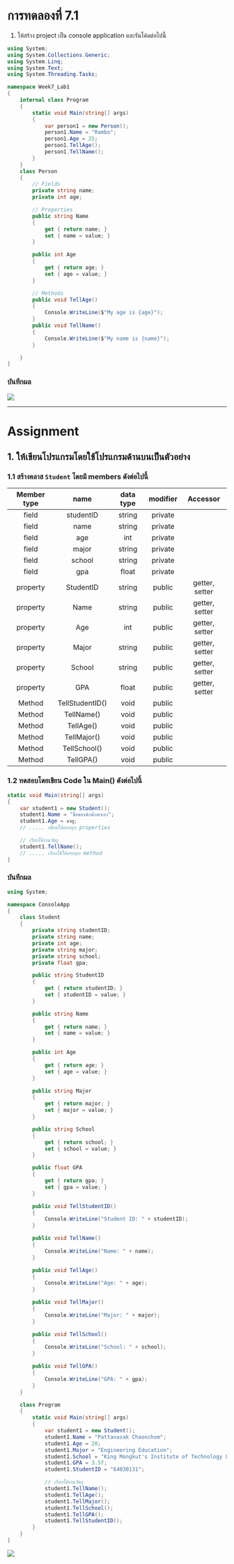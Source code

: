 # การทดลองที่ 7.1

1. ให้สร้าง project เป็น console application และรันโค้ดต่อไปนี้

``` c#
using System;
using System.Collections.Generic;
using System.Linq;
using System.Text;
using System.Threading.Tasks;

namespace Week7_Lab1
{
    internal class Program
    {
        static void Main(string[] args)
        {
            var person1 = new Person();
            person1.Name = "Rambo";
            person1.Age = 25;
            person1.TellAge();
            person1.TellName();
        }
    }
    class Person
    { 
        // Fields
        private string name;
        private int age;

        // Properties
        public string Name
        {
            get { return name; }
            set { name = value; }
        }

        public int Age
        {
            get { return age; }
            set { age = value; }
        }

        // Methods
        public void TellAge()
        {
            Console.WriteLine($"My age is {age}");
        }
        public void TellName()
        {
            Console.WriteLine($"My name is {name}");
        }

    }
}

```


### บันทึกผล
![](./Picture/Screenshot%202566-04-19%20at%2023.41.03/Lab7_16.png)




---

# Assignment
## 1. ให้เขียนโปรแกรมโดยใช้โปรแกรมด้านบนเป็นตัวอย่าง 

### 1.1 สร้างคลาส `Student` โดยมี members ดังต่อไปนี้


|Member type|     name   |data type|modifier | Accessor |
|:---------:|:----------:|:-------:|:-------:|:--------:|
|field      | studentID  | string  | private |          |
|field      | name       | string  | private |          |
|field      | age        | int     | private |          |
|field      | major      | string  | private |          |
|field      | school     | string  | private |          |
|field      | gpa        | float   | private |          |
|property   | StudentID  | string  | public  | getter, setter |
|property   | Name       | string  | public  | getter, setter |
|property   | Age        | int     | public  | getter, setter |
|property   | Major      | string  | public  | getter, setter |
|property   | School     | string  | public  | getter, setter |
|property   | GPA        | float   | public  | getter, setter |
|Method     | TellStudentID()     | void    | public  | |
|Method     | TellName()     | void    | public  | |
|Method     | TellAge()     | void    | public  | |
|Method     | TellMajor()     | void    | public  | |
|Method     | TellSchool()     | void    | public  | |
|Method     | TellGPA()     | void    | public  | |


### 1.2  ทดสอบโดยเขียน Code ใน Main() ดังต่อไปนี้

```cs
static void Main(string[] args)
{
    var student1 = new Student();
    student1.Name = "ชื่อของนักศึกษาเอง";
    student1.Age = อายุ;
    // ..... เขียนให้ครบทุก properties

    // เรียกใช้งานวัตถุ
    student1.TellName();
    // ..... เรียกใช้ให้ครบทุก method
}
```

### บันทึกผล
```cs
using System;

namespace ConsoleApp
{
    class Student
    {
        private string studentID;
        private string name;
        private int age;
        private string major;
        private string school;
        private float gpa;

        public string StudentID
        {
            get { return studentID; }
            set { studentID = value; }
        }

        public string Name
        {
            get { return name; }
            set { name = value; }
        }

        public int Age
        {
            get { return age; }
            set { age = value; }
        }

        public string Major
        {
            get { return major; }
            set { major = value; }
        }

        public string School
        {
            get { return school; }
            set { school = value; }
        }

        public float GPA
        {
            get { return gpa; }
            set { gpa = value; }
        }

        public void TellStudentID()
        {
            Console.WriteLine("Student ID: " + studentID);
        }

        public void TellName()
        {
            Console.WriteLine("Name: " + name);
        }

        public void TellAge()
        {
            Console.WriteLine("Age: " + age);
        }

        public void TellMajor()
        {
            Console.WriteLine("Major: " + major);
        }

        public void TellSchool()
        {
            Console.WriteLine("School: " + school);
        }

        public void TellGPA()
        {
            Console.WriteLine("GPA: " + gpa);
        }
    }

    class Program
    {
        static void Main(string[] args)
        {
            var student1 = new Student();
            student1.Name = "Pattanasak Chaonchom";
            student1.Age = 20;
            student1.Major = "Engineering Education";
            student1.School = "King Mongkut's Institute of Technology Ladkrabang";
            student1.GPA = 3.5f;
            student1.StudentID = "64030131";

            // เรียกใช้งานวัตถุ
            student1.TellName();
            student1.TellAge();
            student1.TellMajor();
            student1.TellSchool();
            student1.TellGPA();
            student1.TellStudentID();
        }
    }
}
```
![](./Picture/Screenshot%202566-04-19%20at%2023.41.03/Lab7_17.png)